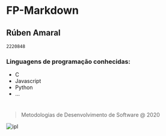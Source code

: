 # FP-Markdown

## Rúben Amaral

```
2220848
```

### Linguagens de programação conhecidas:

- C
- Javascript
- Python
- ...

#

> Metodologias de Desenvolvimento de Software @ 2020

![ipl](https://www.ipleiria.pt/wp-content/themes/ipleiria/img/logo_ipl_header.png "Figura 3 - Ficheiro readme.md")
